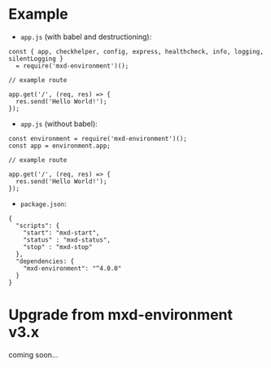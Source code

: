 # Example

* `app.js` (with babel and destructioning):
  
```
const { app, checkhelper, config, express, healthcheck, info, logging, silentLogging }
  = require('mxd-environment')();
  
// example route
  
app.get('/', (req, res) => {
  res.send('Hello World!');
});  
```
  
* `app.js` (without babel):
  
```
const environment = require('mxd-environment')();
const app = environment.app;

// example route

app.get('/', (req, res) => {
  res.send('Hello World!');
});
```

* `package.json`:

```
{
  "scripts": {
    "start": "mxd-start",
    "status" : "mxd-status",
    "stop" : "mxd-stop"
  },
  "dependencies: {
    "mxd-environment": "^4.0.0"
  }
}
```

# Upgrade from mxd-environment v3.x

coming soon...
